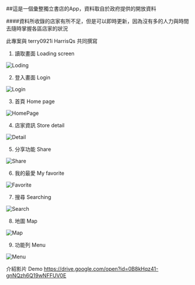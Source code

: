 ##這是一個彙整獨立書店的App，資料取自於政府提供的開放資料

####資料所收錄的店家有所不足，但是可以即時更新，因為沒有多的人力與時間去隨時掌握各區店家的狀況

此專案與 terry0921i HarrisQs 共同撰寫

1. 讀取畫面 Loading screen

![Loding](https://c1.staticflickr.com/5/4263/35163417170_a8089ecbf7_n.jpg)

2. 登入畫面 Login 

![Login](https://c1.staticflickr.com/5/4253/35511471176_a575637075_z.jpg)

3. 首頁 Home page

![HomePage](https://c1.staticflickr.com/5/4212/35511465296_03894ccf8e_z.jpg)

4. 店家資訊 Store detail

![Detail](https://c1.staticflickr.com/5/4279/35163410730_f47ebbd21c_z.jpg)

5. 分享功能 Share

![Share](https://c1.staticflickr.com/5/4277/35163404940_db57854056_z.jpg)

6. 我的最愛 My favorite

![Favorite](https://c1.staticflickr.com/5/4259/35550079575_1b895701c1_z.jpg)

7. 搜尋 Searching

![Search](https://c1.staticflickr.com/5/4278/35163399820_db8440cf98_z.jpg)

8. 地圖 Map

![Map](https://c1.staticflickr.com/5/4281/35550076385_0461c08ac1_z.jpg)

9. 功能列 Menu

![Menu](https://c1.staticflickr.com/5/4233/35163413370_018d64333c_z.jpg)

介紹影片 Demo
https://drive.google.com/open?id=0B8kHqz41-gnNQzh6Q19wNFFUV0E
